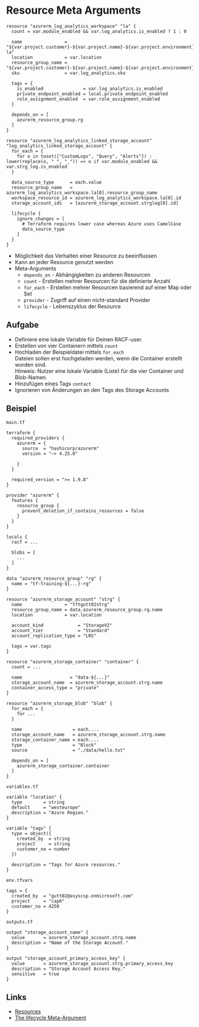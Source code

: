 # Resource Meta Arguments

```hcl
resource "azurerm_log_analytics_workspace" "la" {
  count = var.module_enabled && var.log_analytics.is_enabled ? 1 : 0

  name                = "${var.project.customer}-${var.project.name}-${var.project.environment}-la"
  location            = var.location
  resource_group_name = "${var.project.customer}-${var.project.name}-${var.project.environment}-${var.resource_groups.rg_log.name}"
  sku                 = var.log_analytics.sku

  tags = {
    is_enabled               = var.log_analytics.is_enabled
    private_endpoint_enabled = local.private_endpoint_enabled
    role_assignment_enabled  = var.role_assignment_enabled
  }

  depends_on = [
    azurerm_resource_group.rg
  ]
}
```

```hcl
resource "azurerm_log_analytics_linked_storage_account" "log_analytics_linked_storage_account" {
  for_each = {
    for o in toset(["CustomLogs", "Query", "Alerts"]) : lower(replace(o, " ", "_")) => o if var.module_enabled && var.strg_log.is_enabled
  }

  data_source_type      = each.value
  resource_group_name   = azurerm_log_analytics_workspace.la[0].resource_group_name
  workspace_resource_id = azurerm_log_analytics_workspace.la[0].id
  storage_account_ids   = [azurerm_storage_account.strglog[0].id]

  lifecycle {
    ignore_changes = [
      # Terraform requires lower case whereas Azure uses CamelCase
      data_source_type
    ]
  }
}
```

* Möglichkeit das Verhalten einer Resource zu beeinflussen
* Kann an jeder Resource genutzt werden
* Meta-Arguments
  * `depends_on` - Abhängigkeiten zu anderen Resourcen
  * `count` - Erstellen mehrer Resourcen für die definierte Anzahl
  * `for_each` - Erstellen mehrer Resourcen basierend auf einer Map oder Set
  * `provider` - Zugriff auf einen nicht-standard Provider
  * `lifecycle` - Lebenszyklus der Resource

## Aufgabe

* Definiere eine lokale Variable für Deinen RACF-user.
* Erstellen von vier Containern mittels `count`
* Hochladen der Beispieldatei mittels `for_each`<br/>
  Dateien sollen erst hochgeladen werden, wenn die Container erstellt worden sind.<br/>
  Hinweis: Nutzer eine lokale Variable (Liste) für die vier Container und Blob-Namen.
* Hinzufügen eines Tags `contact`
* Ignorieren von Änderungen an den Tags des Storage Accounts

## Beispiel

`main.tf`
```hcl
terraform {
  required_providers {
    azurerm = {
      source  = "hashicorp/azurerm"
      version = "~> 4.25.0"

    }
  }

  required_version = ">= 1.9.8"
}

provider "azurerm" {
  features {
    resource_group {
      prevent_deletion_if_contains_resources = false
    }
  }
}

locals {
  racf = ...

  blobs = [
    ...
  ]
}

data "azurerm_resource_group" "rg" {
  name = "tf-training-${...}-rg"
}

resource "azurerm_storage_account" "strg" {
  name                = "tftgutt02strg"
  resource_group_name = data.azurerm_resource_group.rg.name
  location            = var.location

  account_kind             = "StorageV2"
  account_tier             = "Standard"
  account_replication_type = "LRS"

  tags = var.tags
}

resource "azurerm_storage_container" "container" {
  count = ...

  name                  = "data-${...}"
  storage_account_name  = azurerm_storage_account.strg.name
  container_access_type = "private"
}

resource "azurerm_storage_blob" "blob" {
  for_each = {
    for ...
  }

  name                   = each....
  storage_account_name   = azurerm_storage_account.strg.name
  storage_container_name = each....
  type                   = "Block"
  source                 = "./data/hello.txt"

  depends_on = [
    azurerm_storage_container.container
  ]
}
```

`variables.tf`
```hcl
variable "location" {
  type        = string
  default     = "westeurope"
  description = "Azure Region."
}

variable "tags" {
  type = object({
    created_by  = string
    project     = string
    customer_no = number
  })

  description = "Tags for Azure resources."
}
```

`env.tfvars`
```hcl
tags = {
  created_by  = "gutt02@asyscsp.onmicrosoft.com"
  project     = "cap6"
  customer_no = 4250
}
```

`outputs.tf`
```hcl
output "storage_account_name" {
  value       = azurerm_storage_account.strg.name
  description = "Name of the Storage Account."
}

output "storage_account_primary_access_key" {
  value       = azurerm_storage_account.strg.primary_access_key
  description = "Storage Account Access Key."
  sensitive   = true
}
```

## Links

* [Resources](https://www.terraform.io/docs/language/resources/index.html)
* [The lifecycle Meta-Argument](https://www.terraform.io/docs/language/meta-arguments/lifecycle.html)
